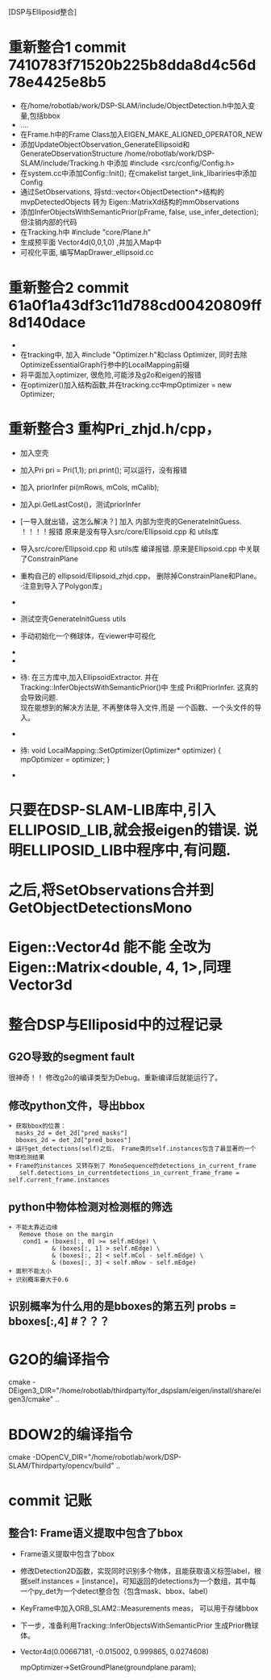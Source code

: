 [DSP与Elliposid整合]

# 重新整合1 commit 7410783f71520b225b8dda8d4c56d78e4425e8b5
  + 在/home/robotlab/work/DSP-SLAM/include/ObjectDetection.h中加入变量,包括bbox
  + ....
  + 在Frame.h中的Frame Class加入EIGEN_MAKE_ALIGNED_OPERATOR_NEW
  + 添加UpdateObjectObservation_GenerateEllipsoid和GenerateObservationStructure
    /home/robotlab/work/DSP-SLAM/include/Tracking.h  中添加 #include <src/config/Config.h>
  + 在system.cc中添加Config::Init();  在cmakelist target_link_libariries中添加Config
  + 通过SetObservations, 将std::vector<ObjectDetection*>结构的mvpDetectedObjects 转为 Eigen::MatrixXd结构的mmObservations
  + 添加InferObjectsWithSemanticPrior(pFrame, false, use_infer_detection); 但注销内部的代码
  + 在Tracking.h中  #include "core/Plane.h"
  + 生成预平面 Vector4d(0,0,1,0) ,并加入Map中
  + 可视化平面,  编写MapDrawer_ellipsoid.cc

# 重新整合2  commit 61a0f1a43df3c11d788cd00420809ff8d140dace 
  + 
  + 在tracking中, 加入 #include "Optimizer.h"和class Optimizer, 同时去除OptimizeEssentialGraph行参中的LocalMapping前缀
  + 将平面加入optimizer, 很危险,可能涉及g2o和eigen的报错
  + 在optimizer()加入结构函数,并在tracking.cc中mpOptimizer = new Optimizer;


# 重新整合3 重构Pri_zhjd.h/cpp，  
  + 加入空壳
  + 加入Pri pri = Pri(1,1);   pri.print();    可以运行，没有报错
  + 加入 priorInfer pi(mRows, mCols, mCalib);
  + 加入pi.GetLastCost()，测试priorInfer
  + [一导入就出错，这怎么解决？] 加入 内部为空壳的GenerateInitGuess.   ！！！！报错
     原来是没有导入src/core/Ellipsoid.cpp 和 utils库
  + 导入src/core/Ellipsoid.cpp 和 utils库    编译报错. 原来是Ellipsoid.cpp 中关联了ConstrainPlane
  + 重构自己的 ellipsoid/Ellipsoid_zhjd.cpp， 删除掉ConstrainPlane和Plane。 ·注意到导入了Polygon库」
  + 
  + 测试空壳GenerateInitGuess
    utils
  + 手动初始化一个椭球体，在viewer中可视化
  + 
  + 



  + 待:  在三方库中,加入EllipsoidExtractor.  并在Tracking::InferObjectsWithSemanticPrior()中 生成 Pri和PriorInfer.
  这真的会导致问题.  
  现在能想到的解决方法是,  不再整体导入文件,而是 一个函数、一个头文件的导入。
  + 





  + 待: void LocalMapping::SetOptimizer(Optimizer* optimizer)
    {
        mpOptimizer = optimizer;
    }
  + 




# 只要在DSP-SLAM-LIB库中,引入ELLIPOSID_LIB,就会报eigen的错误.  说明ELLIPOSID_LIB中程序中,有问题.
  
# 之后,将SetObservations合并到GetObjectDetectionsMono

# Eigen::Vector4d  能不能 全改为  Eigen::Matrix<double, 4, 1>,同理Vector3d



















# 整合DSP与Elliposid中的过程记录
  ## G2O导致的segment fault
  很神奇！！ 修改g2o的编译类型为Debug。重新编译后就能运行了。
  ## 修改python文件，导出bbox
    + 获取bbox的位置：
      masks_2d = det_2d["pred_masks"]
      bboxes_2d = det_2d["pred_boxes"]
    + 运行get_detections(self)之后， Frame类的self.instances包含了最显著的一个 物体检测结果
    + Frame的instances 又转存到了 MonoSequence的detections_in_current_frame
       self.detections_in_currentdetections_in_current_frame_frame = self.current_frame.instances
    
  ## python中物体检测对检测框的筛选
    + 不能太靠近边缘
       Remove those on the margin
        cond1 = (boxes[:, 0] >= self.mEdge) \
                & (boxes[:, 1] > self.mEdge) \
                & (boxes[:, 2] < self.mCol - self.mEdge) \
                & (boxes[:, 3] < self.mRow - self.mEdge) 
    + 面积不能太小
    + 识别概率要大于0.6
  
  ## 识别概率为什么用的是bboxes的第五列  probs = bboxes[:,4]  #？？？ 

# G2O的编译指令
cmake -DEigen3_DIR="/home/robotlab/thirdparty/for_dspslam/eigen/install/share/eigen3/cmake" ..

# BDOW2的编译指令
cmake -DOpenCV_DIR="/home/robotlab/work/DSP-SLAM/Thirdparty/opencv/build" ..

# commit 记账
  ## 整合1: Frame语义提取中包含了bbox
  + Frame语义提取中包含了bbox
  + 修改Detection2D函数，实现同时识别多个物体，且能获取语义标签label，根据self.instances = [instance]，可知返回的detections为一个数组，其中每一个py_det为一个detect整合包（包含mask、bbox、label）
  + KeyFrame中加入ORB_SLAM2::Measurements meas， 可以用于存储bbox
  + 下一步，准备利用Tracking::InferObjectsWithSemanticPrior  生成Prior椭球体。 
  + Vector4d(0.00667181,  -0.015002,   0.999865,  0.0274608)
 



     mpOptimizer->SetGroundPlane(groundplane.param);
     